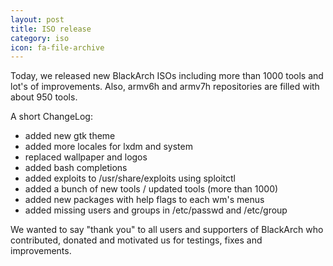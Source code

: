 ```yaml
---
layout: post
title: ISO release
category: iso
icon: fa-file-archive
---
```


Today, we released new BlackArch ISOs including more than 1000 tools and lot's of improvements. Also, armv6h and armv7h repositories are filled with about 950 tools.



A short ChangeLog:

* added new gtk theme
* added more locales for lxdm and system
* replaced wallpaper and logos
* added bash completions
* added exploits to /usr/share/exploits using sploitctl
* added a bunch of new tools / updated tools (more than 1000)
* added new packages with help flags to each wm's menus
* added missing users and groups in /etc/passwd and /etc/group



We wanted to say "thank you" to all users and supporters of BlackArch who contributed, donated and motivated us for testings, fixes and improvements.